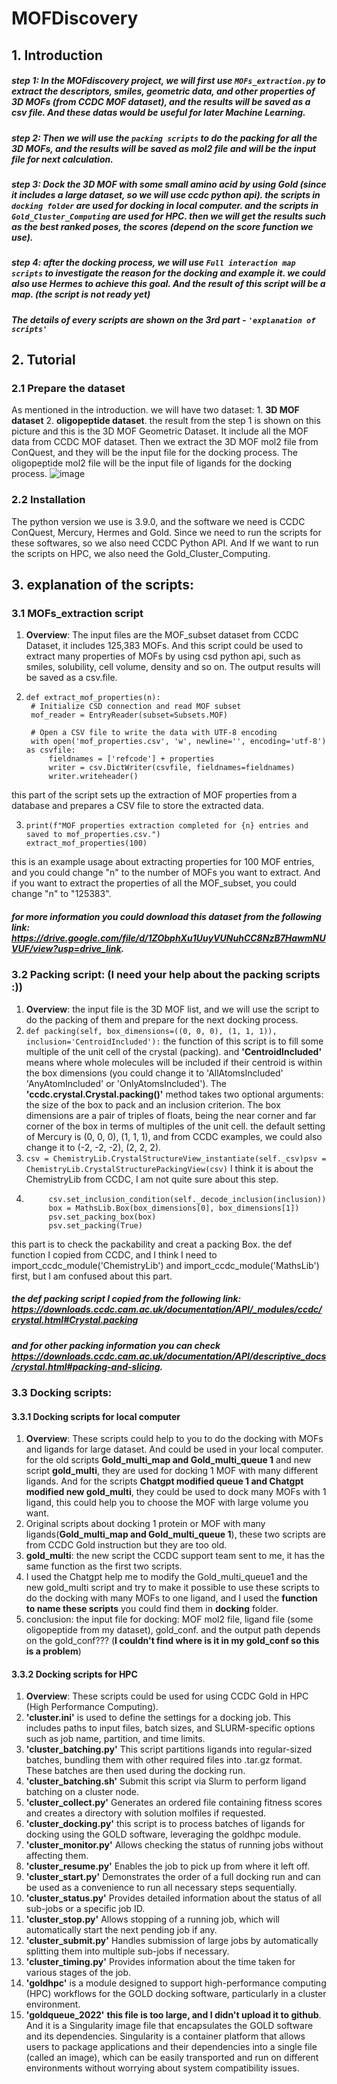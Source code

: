 # MOFDiscovery
## 1. Introduction
##### step 1: In the MOFdiscovery project, we will first use ```MOFs_extraction.py``` to extract the descriptors, smiles, geometric data, and other properties of 3D MOFs (from CCDC MOF dataset), and the results will be saved as a csv file. And these datas would be useful for later Machine Learning. 
##### step 2: Then we will use the ```packing scripts``` to do the packing for all the 3D MOFs, and the results will be saved as mol2 file and will be the input file for next calculation. 
##### step 3: Dock the 3D MOF with some small amino acid by using Gold (since it includes a large dataset, so we will use ccdc python api). the scripts in ```docking folder``` are used for docking in local computer. and the scripts in ```Gold_Cluster_Computing``` are used for HPC. then we will get the results such as the best ranked poses, the scores (depend on the score function we use).
##### step 4: after the docking process, we will use ```Full interaction map scripts``` to investigate the reason for the docking and example it. we could also use Hermes to achieve this goal. And the result of this script will be a map. (the script is not ready yet)
##### The details of every scripts are shown on the 3rd part - ```'explanation of scripts'```


## 2. Tutorial
### 2.1 Prepare the dataset
As mentioned in the introduction. we will have two dataset: 1. **3D MOF dataset** 2. **oligopeptide dataset**. the result from the step 1 is shown on this picture and this is the 3D MOF Geometric Dataset. It include all the MOF data from CCDC MOF dataset. Then we extract the 3D MOF mol2 file from ConQuest, and they will be the input file for the docking process. The oligopeptide mol2 file will be the input file of ligands for the docking process.
![image](https://github.com/ZiedHosni1/MOF_discovery/assets/152184609/21b15e98-4b14-438a-b3f0-f5829416ce0a) 

### 2.2 Installation
The python version we use is 3.9.0, and the software we need is CCDC ConQuest, Mercury, Hermes and Gold. Since we need to run the scripts for these softwares, so we also need CCDC Python API. And If we want to run the scripts on HPC, we also need the Gold_Cluster_Computing. 

## 3. explanation of the scripts:
### 3.1 MOFs_extraction script
1. **Overview**: The input files are the MOF_subset dataset from CCDC Dataset, it includes 125,383 MOFs. And this script could be used to extract many properties of MOFs by using csd python api, such as smiles, solubility, cell volume, density and so on. The output results will be saved as a csv.file.
2. ```
   def extract_mof_properties(n):
    # Initialize CSD connection and read MOF subset
    mof_reader = EntryReader(subset=Subsets.MOF)

    # Open a CSV file to write the data with UTF-8 encoding
    with open('mof_properties.csv', 'w', newline='', encoding='utf-8') as csvfile:
        fieldnames = ['refcode'] + properties
        writer = csv.DictWriter(csvfile, fieldnames=fieldnames)
        writer.writeheader()
this part of the script sets up the extraction of MOF properties from a database and prepares a CSV file to store the extracted data.

3. ```
   print(f"MOF properties extraction completed for {n} entries and saved to mof_properties.csv.")
   extract_mof_properties(100)
this is an example usage about extracting properties for 100 MOF entries, and you could change "n" to the number of MOFs you want to extract. And if you want to extract the properties of all the MOF_subset, you could change "n" to "125383".
##### for more information you could download this dataset from the following link: https://drive.google.com/file/d/1ZObphXu1UuyVUNuhCC8NzB7HawmNUVUF/view?usp=drive_link.

### 3.2 Packing script: (I need your help about the packing scripts :))
1. **Overview**: the input file is the 3D MOF list, and we will use the script to do the packing of them and prepare for the next docking process.
2. ```def packing(self, box_dimensions=((0, 0, 0), (1, 1, 1)), inclusion='CentroidIncluded'):``` the function of this script is to fill some multiple of the unit cell of the crystal (packing). and **'CentroidIncluded'** means where whole molecules will be included if their centroid is within the box dimensions (you could change it to 'AllAtomsIncluded' 'AnyAtomIncluded' or 'OnlyAtomsIncluded'). The **'ccdc.crystal.Crystal.packing()'** method takes two optional arguments: the size of the box to pack and an inclusion criterion. The box dimensions are a pair of triples of floats, being the near corner and far corner of the box in terms of multiples of the unit cell. the default setting of Mercury is (0, 0, 0), (1, 1, 1), and from CCDC examples, we could also change it to (-2, -2, -2), (2, 2, 2).
3. ```csv = ChemistryLib.CrystalStructureView_instantiate(self._csv)psv = ChemistryLib.CrystalStructurePackingView(csv)``` I think it is about the ChemistryLib from CCDC, I am not quite sure about this step.
4. ``` if psv.packable():
        csv.set_inclusion_condition(self._decode_inclusion(inclusion))
        box = MathsLib.Box(box_dimensions[0], box_dimensions[1])
        psv.set_packing_box(box)
        psv.set_packing(True)
this part is to check the packability and creat a packing Box. 
the def function I copied from CCDC, and I think I need to import_ccdc_module('ChemistryLib') and import_ccdc_module('MathsLib') first, but I am confused about this part. 
##### the def packing script I copied from the following link: https://downloads.ccdc.cam.ac.uk/documentation/API/_modules/ccdc/crystal.html#Crystal.packing 
##### and for other packing information you can check https://downloads.ccdc.cam.ac.uk/documentation/API/descriptive_docs/crystal.html#packing-and-slicing.
### 3.3 Docking scripts:
#### 3.3.1 Docking scripts for local computer
1. **Overview**: These scripts could help to you to do the docking with MOFs and ligands for large dataset. And could be used in your local computer. for the old scripts **Gold_multi_map and Gold_multi_queue 1** and new script **gold_multi**, they are used for docking 1 MOF with many different ligands. And for the scripts **Chatgpt modified queue 1 and Chatgpt modified new gold_multi**, they could be used to dock many MOFs with 1 ligand, this could help you to choose the MOF with large volume you want.
2. Original scripts about docking 1 protein or MOF with many ligands(**Gold_multi_map and Gold_multi_queue 1**), these two scripts are from CCDC Gold instruction but they are too old.
3. **gold_multi**: the new script the CCDC support team sent to me, it has the same function as the first two scripts.
4. I used the Chatgpt help me to modify the Gold_multi_queue1 and the new gold_multi script and try to make it possible to use these scripts to do the docking with many MOFs to one ligand, and I used the **function to name these scripts** you could find them in **docking** folder.
5. conclusion: the input file for docking: MOF mol2 file, ligand file (some oligopeptide from my dataset), gold_conf. and the output path depends on the gold_conf??? (**I couldn't find where is it in my gold_conf so this is a problem**)
#### 3.3.2 Docking scripts for HPC
1. **Overview**: These scripts could be used for using CCDC Gold in HPC (High Performance Computing).
2. **'cluster.ini'** is used to define the settings for a docking job. This includes paths to input files, batch sizes, and SLURM-specific options such as job name, partition, and time limits.
3. **'cluster_batching.py'** This script partitions ligands into regular-sized batches, bundling them with other required files into .tar.gz format. These batches are then used during the docking run.
4. **'cluster_batching.sh'** Submit this script via Slurm to perform ligand batching on a cluster node.
5. **'cluster_collect.py'** Generates an ordered file containing fitness scores and creates a directory with solution molfiles if requested.
6. **'cluster_docking.py'** this script is to process batches of ligands for docking using the GOLD software, leveraging the goldhpc module.
7. **'cluster_monitor.py'** Allows checking the status of running jobs without affecting them.
8. **'cluster_resume.py'** Enables the job to pick up from where it left off.
9. **'cluster_start.py'** Demonstrates the order of a full docking run and can be used as a convenience to run all necessary steps sequentially.
10. **'cluster_status.py'** Provides detailed information about the status of all sub-jobs or a specific job ID.
11. **'cluster_stop.py'** Allows stopping of a running job, which will automatically start the next pending job if any.
12. **'cluster_submit.py'** Handles submission of large jobs by automatically splitting them into multiple sub-jobs if necessary.
13. **'cluster_timing.py'** Provides information about the time taken for various stages of the job.
14. **'goldhpc'** is a module designed to support high-performance computing (HPC) workflows for the GOLD docking software, particularly in a cluster environment.
15. **'goldqueue_2022'** **this file is too large, and I didn't upload it to github**. And it is a Singularity image file that encapsulates the GOLD software and its dependencies. Singularity is a container platform that allows users to package applications and their dependencies into a single file (called an image), which can be easily transported and run on different environments without worrying about system compatibility issues.




       
